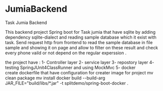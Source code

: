# JumiaBackend
Task Jumia Backend 

This backend project Spring boot for Task jumia that have sqlite by adding dependency sqlite-dialect and reading sample database which it exist with task.
Send request http from frontend to read the sample database in file sample and showing it on page and allow to filter on these result and check every phone vaild or not depend on the regular experssion .


the project have :
1- Controller layer 
2- service layer 
3- repostory layer 
4- testing SpringJUnit4ClassRunner and using MockMvc 
5- docker  
create dockerfile that have configuration for creater image for project 
mv clean package 
mv install 
docker build --build-arg JAR_FILE="build/libs/*.jar" -t splitdemo/spring-boot-docker .	





